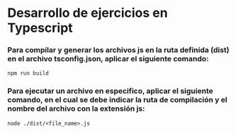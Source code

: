 # Desarrollo de ejercicios en Typescript

### Para compilar y generar los archivos js en la ruta definida (dist) en el archivo tsconfig.json, aplicar el siguiente comando:

    npm run build

### Para ejecutar un archivo en especifico, aplicar el siguiente comando, en el cual se debe indicar la ruta de compilación y el nombre del archivo con la extensión js:

    node ./dist/<file_name>.js